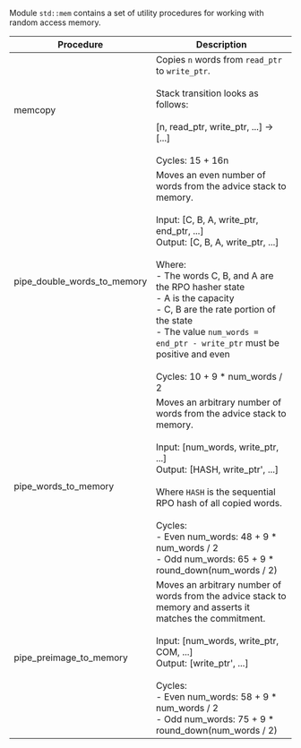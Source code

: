 Module `std::mem` contains a set of utility procedures for working with random access memory.

| Procedure   | Description   |
| ----------- | ------------- |
| memcopy | Copies `n` words from `read_ptr` to `write_ptr`.<br /><br />Stack transition looks as follows:<br /><br />[n, read_ptr, write_ptr, ...] -> [...]<br /><br />Cycles: 15 + 16n |
| pipe_double_words_to_memory | Moves an even number of words from the advice stack to memory.<br /><br />Input: [C, B, A, write_ptr, end_ptr, ...]<br />Output: [C, B, A, write_ptr, ...]<br /><br />Where:<br />- The words C, B, and A are the RPO hasher state<br />- A is the capacity<br />- C, B are the rate portion of the state<br />- The value `num_words = end_ptr - write_ptr` must be positive and even<br /><br />Cycles: 10 + 9 * num_words / 2 |
| pipe_words_to_memory | Moves an arbitrary number of words from the advice stack to memory.<br /><br />Input: [num_words, write_ptr, ...]<br />Output: [HASH, write_ptr', ...]<br /><br />Where `HASH` is the sequential RPO hash of all copied words.<br /><br />Cycles:<br />- Even num_words: 48 + 9 * num_words / 2<br />- Odd num_words: 65 + 9 * round_down(num_words / 2) |
| pipe_preimage_to_memory | Moves an arbitrary number of words from the advice stack to memory and asserts it matches the commitment.<br /><br />Input: [num_words, write_ptr, COM, ...]<br />Output: [write_ptr', ...]<br /><br />Cycles:<br />- Even num_words: 58 + 9 * num_words / 2<br /> - Odd num_words: 75 + 9 * round_down(num_words / 2) |
